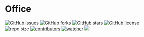 # Office

[![GitHub issues](https://img.shields.io/github/issues/xinetzone/office)](https://github.com/xinetzone/office/issues) [![GitHub forks](https://img.shields.io/github/forks/xinetzone/office)](https://github.com/xinetzone/office/network) [![GitHub stars](https://img.shields.io/github/stars/xinetzone/office)](https://github.com/xinetzone/office/stargazers) [![GitHub license](https://img.shields.io/github/license/xinetzone/office)](https://github.com/xinetzone/office/blob/main/LICENSE)  ![repo size](https://img.shields.io/github/repo-size/xinetzone/office.svg) [![contributors](https://img.shields.io/github/contributors/xinetzone/office.svg)](https://github.com/xinetzone/office/graphs/contributors) [![watcher](https://img.shields.io/github/watchers/xinetzone/office.svg)](https://github.com/xinetzone/office/watchers) ![](https://github.com/xinetzone/office/actions/workflows/docs.yml/badge.svg)